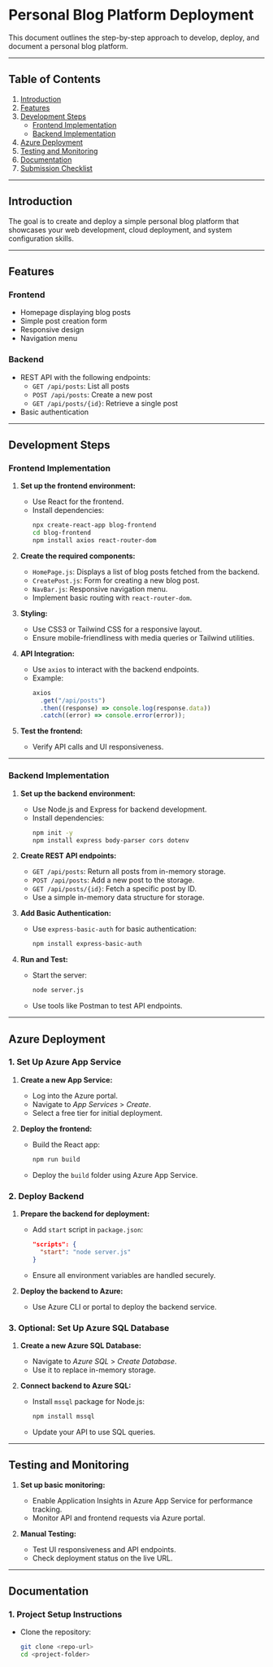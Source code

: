# Personal Blog Platform Deployment

This document outlines the step-by-step approach to develop, deploy, and document a personal blog platform.

---

## Table of Contents

1. [Introduction](#introduction)
2. [Features](#features)
3. [Development Steps](#development-steps)
   - [Frontend Implementation](#frontend-implementation)
   - [Backend Implementation](#backend-implementation)
4. [Azure Deployment](#azure-deployment)
5. [Testing and Monitoring](#testing-and-monitoring)
6. [Documentation](#documentation)
7. [Submission Checklist](#submission-checklist)

---

## Introduction

The goal is to create and deploy a simple personal blog platform that showcases your web development, cloud deployment, and system configuration skills.

---

## Features

### Frontend

- Homepage displaying blog posts
- Simple post creation form
- Responsive design
- Navigation menu

### Backend

- REST API with the following endpoints:
  - `GET /api/posts`: List all posts
  - `POST /api/posts`: Create a new post
  - `GET /api/posts/{id}`: Retrieve a single post
- Basic authentication

---

## Development Steps

### Frontend Implementation

1. **Set up the frontend environment:**

   - Use React for the frontend.
   - Install dependencies:
     ```bash
     npx create-react-app blog-frontend
     cd blog-frontend
     npm install axios react-router-dom
     ```

2. **Create the required components:**

   - `HomePage.js`: Displays a list of blog posts fetched from the backend.
   - `CreatePost.js`: Form for creating a new blog post.
   - `NavBar.js`: Responsive navigation menu.
   - Implement basic routing with `react-router-dom`.

3. **Styling:**

   - Use CSS3 or Tailwind CSS for a responsive layout.
   - Ensure mobile-friendliness with media queries or Tailwind utilities.

4. **API Integration:**

   - Use `axios` to interact with the backend endpoints.
   - Example:
     ```javascript
     axios
       .get("/api/posts")
       .then((response) => console.log(response.data))
       .catch((error) => console.error(error));
     ```

5. **Test the frontend:**
   - Verify API calls and UI responsiveness.

---

### Backend Implementation

1. **Set up the backend environment:**

   - Use Node.js and Express for backend development.
   - Install dependencies:
     ```bash
     npm init -y
     npm install express body-parser cors dotenv
     ```

2. **Create REST API endpoints:**

   - `GET /api/posts`: Return all posts from in-memory storage.
   - `POST /api/posts`: Add a new post to the storage.
   - `GET /api/posts/{id}`: Fetch a specific post by ID.
   - Use a simple in-memory data structure for storage.

3. **Add Basic Authentication:**

   - Use `express-basic-auth` for basic authentication:
     ```bash
     npm install express-basic-auth
     ```

4. **Run and Test:**
   - Start the server:
     ```bash
     node server.js
     ```
   - Use tools like Postman to test API endpoints.

---

## Azure Deployment

### 1. Set Up Azure App Service

1. **Create a new App Service:**

   - Log into the Azure portal.
   - Navigate to _App Services_ > _Create_.
   - Select a free tier for initial deployment.

2. **Deploy the frontend:**
   - Build the React app:
     ```bash
     npm run build
     ```
   - Deploy the `build` folder using Azure App Service.

### 2. Deploy Backend

1. **Prepare the backend for deployment:**

   - Add `start` script in `package.json`:
     ```json
     "scripts": {
       "start": "node server.js"
     }
     ```
   - Ensure all environment variables are handled securely.

2. **Deploy the backend to Azure:**
   - Use Azure CLI or portal to deploy the backend service.

### 3. Optional: Set Up Azure SQL Database

1. **Create a new Azure SQL Database:**

   - Navigate to _Azure SQL_ > _Create Database_.
   - Use it to replace in-memory storage.

2. **Connect backend to Azure SQL:**
   - Install `mssql` package for Node.js:
     ```bash
     npm install mssql
     ```
   - Update your API to use SQL queries.

---

## Testing and Monitoring

1. **Set up basic monitoring:**

   - Enable Application Insights in Azure App Service for performance tracking.
   - Monitor API and frontend requests via Azure portal.

2. **Manual Testing:**
   - Test UI responsiveness and API endpoints.
   - Check deployment status on the live URL.

---

## Documentation

### 1. Project Setup Instructions

- Clone the repository:
  ```bash
  git clone <repo-url>
  cd <project-folder>
  ```
